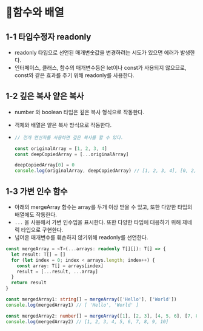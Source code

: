 # :pencil:함수와 배열

## 1-1 타입수정자 readonly

- readonly 타입으로 선언된 매개변숫값을 변경하려는 시도가 있으면 에러가 발생한다.
- 인터페이스, 클래스, 함수의 매개변수등은 let이나 const가 사용되지 않으므로, const와 같은 효과를 주기 위해 readonly를 사용한다.

## 1-2 깊은 복사 얕은 복사

- number 와 boolean 타입은 깊은 복사 형식으로 작동한다.

- 객체와 배열은 얕은 복사 방식으로 작동한다.

- ```typescript
  // 전개 연산자를 사용하면 깊은 복사를 할 수 있다.
  
  const originalArray = [1, 2, 3, 4]
  const deepCopiedArray = [...originalArray]
  
  deepCopiedArray[0] = 0
  console.log(originalArray, deepCopiedArray) // [1, 2, 3, 4], [0, 2, 3, 4]
  ```

## 1-3 가변 인수 함수

- 아래의 mergeArray 함수는 array를 두개 이상 받을 수 있고, 또한 다양한 타입의 배열에도 작동한다.
- `...` 을 사용해서 가변 인수임을 표시한다. 또한 다양한 타입에 대응하기 위해 제네릭 타입으로 구현한다.
- 넘어온 매개변수를 훼손하지 않기위해 readonly를 선언한다.

```typescript
const mergeArray = <T>(...arrays: readonly T[][]): T[] => {
  let result: T[] = []
  for (let index = 0; index < arrays.length; index++) {
    const array: T[] = arrays[index]
    result = [...result, ...array]
  }
  return result
}

const mergedArray1: string[] = mergeArray(['Hello'], ['World'])
console.log(mergedArray1) // [ 'Hello', 'World' ]

const mergedArray2: number[] = mergeArray([1], [2, 3], [4, 5, 6], [7, 8, 9, 10])
console.log(mergedArray2) // [1, 2, 3, 4, 5, 6, 7, 8, 9, 10]

```
